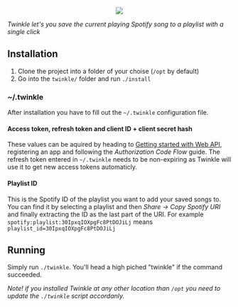 <p align="center">
  <img src="https://github.com/erikryverling/twinkle/assets/1917608/de43c6e1-d77b-4449-a01a-87cde46beb31">
</p>


_Twinkle let's you save the current playing Spotify song to a playlist with a single click_

## Installation

1. Clone the project into a folder of your choise (`/opt` by default) 
1. Go into the `twinkle/` folder and run `./install`

### ~/.twinkle 
After installation you have to fill out the `~/.twinkle` configuration file.

#### Access token, refresh token and client ID + client secret hash
These values can be aquired by heading to [Getting started with Web API](https://developer.spotify.com/documentation/web-api/tutorials/getting-started), registering an app and following the _Authorization Code Flow_ guide. The refresh token entered in `~/.twinkle` needs to be non-expiring as Twinkle will use it to get new access tokens automaticly.

#### Playlist ID
This is the Spotify ID of the playlist you want to add your saved songs to. You can find it by selecting a playlist and then _Share -> Copy Spotify URI_ and finally extracting the ID as the last part of the URI. 
For example `spotify:playlist:30IpxqIOXpgFc8PtDOJiLj` means `playlist_id=30IpxqIOXpgFc8PtDOJiLj` 

## Running
Simply run `./twinkle`. You'll head a high piched "twinkle" if the command succeeded. 

_Note! if you installed Twinkle at any other location than `/opt` you need to update the `./twinkle` script accordanly._
